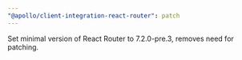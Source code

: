 ```yaml
---
"@apollo/client-integration-react-router": patch
---
```


Set minimal version of React Router to 7.2.0-pre.3, removes need for patching.
